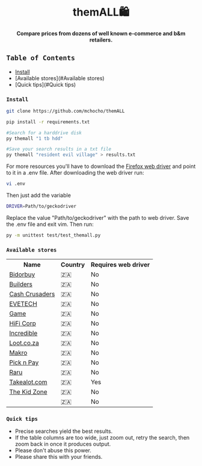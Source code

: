 <div align="center">
   <h1>themALL🛍️</h1>
   <h4>Compare prices from dozens of well known e-commerce and b&m retailers.</h4>
</div>

## `Table of Contents`

- [Install](#install)
- [Available stores](#Available stores)
- [Quick tips](#Quick tips)

### `Install`

```bash
git clone https://github.com/mchocho/themALL

pip install -r requirements.txt

#Search for a harddrive disk
py themall "1 tb hdd"

#Save your search results in a txt file
py themall "resident evil village" > results.txt
```

<p>For more resources you'll have to download the <a href="https://github.com/mozilla/geckodriver/releases">Firefox web driver</a> and point to it in a .env file. After downloading the web driver run:</p>

```bash
vi .env
```

Then just add the variable

```bash
DRIVER=Path/to/geckodriver
```

<p>Replace the value "Path/to/geckodriver" with the path to web driver. Save the .env file and exit vim. Then run: </a>

```bash
py -m unittest test/test_themall.py
```
### `Available stores`

<table>
	<tr>
		<th>Name</th>
		<th>Country</th>
		<th>Requires web driver</th>
	</tr>
	<tr>
		<td><a href="https://www.bidorbuy.co.za/">Bidorbuy</a></td>
		<td>&#127487;&#127462;</td>
		<td>No</td>
	</tr>
	<tr>
		<td><a href="https://www.builders.co.za/">Builders</a></td>
		<td>&#127487;&#127462;</td>
		<td>No</td>
	</tr>
	<tr>
		<td><a href="https://www.cashcrusaders.co.za/">Cash Crusaders</a></td>
		<td>&#127487;&#127462;</td>
		<td>No</td>
	</tr>
	<tr>
		<td><a href="https://www.evetech.co.za/">EVETECH</a></td>
		<td>&#127487;&#127462;</td>
		<td>No</td>
	</tr>
	<tr>
		<td><a href="https://www.game.co.za/">Game</a></td>
		<td>&#127487;&#127462;</td>
		<td>No</td>
	</tr>
	<tr>
		<td><a href="https://www.hificorp.co.za/">HiFi Corp</a></td>
		<td>&#127487;&#127462;</td>
		<td>No</td>
	</tr>
	<tr>
		<td><a href="https://www.incredible.co.za/">Incredible</a></td>
		<td>&#127487;&#127462;</td>
		<td>No</td>
	</tr>
	<tr>
		<td><a href="https://www.loot.co.za/">Loot.co.za</a></td>
		<td>&#127487;&#127462;</td>
		<td>No</td>
	</tr>
	<tr>
		<td><a href="https://www.makro.co.za/">Makro</a></td>
		<td>&#127487;&#127462;</td>
		<td>No</td>
	</tr>
	<tr>
		<td><a href="https://www.pnp.co.za/">Pick n Pay</a></td>
		<td>&#127487;&#127462;</td>
		<td>No</td>
	</tr>
	<tr>
		<td><a href="https://www.raru.co.za/">Raru</a></td>
		<td>&#127487;&#127462;</td>
		<td>No</td>
	</tr>
	<tr>
		<td><a href="https://www.takealot.com/">Takealot.com</a></td>
		<td>&#127487;&#127462;</td>
		<td>Yes</td>
	</tr>
	<tr>
		<td><a href="https://www.thekidzone.co.za/">The Kid Zone</a></td>
		<td>&#127487;&#127462;</td>
		<td>No</td>
	</tr>
	<tr>
		<td><a href="https://www.wantitall.co.za"></a></td>
		<td>&#127487;&#127462;</td>
		<td>No</td>
	</tr>
</table>

### `Quick tips`

* Precise searches yield the best results.
* If the table columns are too wide, just zoom out, retry the search, then zoom back in once it produces output.
* Please don't abuse this power.
* Please share this with your friends.
